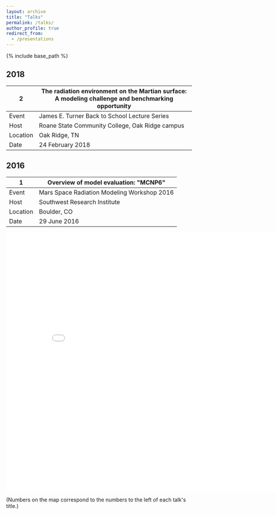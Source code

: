 ```yaml
---
layout: archive
title: "Talks"
permalink: /talks/
author_profile: true
redirect_from:
  - /presentations
---
```


{% include base_path %}

<!-- [Click to view a map of all of the talks I have given.](http://lindt8.github.io/talkmap.html) -->


2018
------
2 | The radiation environment on the Martian surface: </br>A modeling challenge and benchmarking opportunity
--- | ---
Event | James E. Turner Back to School Lecture Series
Host | Roane State Community College, Oak Ridge campus
Location | Oak Ridge, TN
Date | 24 February 2018


2016
------
1 | Overview of model evaluation: "MCNP6" 
--- | ---
Event | Mars Space Radiation Modeling Workshop 2016
Host | Southwest Research Institute
Location | Boulder, CO
Date | 29 June 2016


<iframe src="/talkmap/map.html" height="700" width="850" style="border:none;"></iframe>

(Numbers on the map correspond to the numbers to the left of each talk's title.)

<!-- <embed src="http://lindt8.github.io/files/CV_Hunter_Ratliff.pdf" width="650" height="1800" type='application/pdf'> -->
